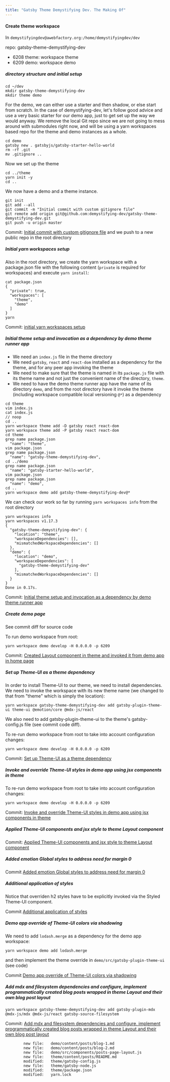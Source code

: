 ```yaml
---
title: "Gatsby Theme Demystifying Dev. The Making Of"
---
```


#### Create theme workspace

In `demystifyingdev@awebfactory.org:/home/demystifyingdev/dev`

repo: gatsby-theme-demystifying-dev

* 6208 theme: workspace theme
* 6209 demo: workspace demo

##### directory structure and initial setup

````
cd ~/dev
mkdir gatsby-theme-demystifying-dev
mkdir theme demo
````

For the demo, we can either use a starter and then shadow, or else start from scratch. In the case of demystifying-dev, let's follow good advice and use a very basic starter for our demo app, just to get set up the way we would anyway. We remove the local Git repo since we are not going to mess around with submodules right now, and will be using a yarn workspaces based repo for the theme and demo instances as a whole.

````
cd demo
gatsby new . gatsbyjs/gatsby-starter-hello-world
rm -rf .git
mv .gitignore ..
````

Now we set up the theme

````
cd ../theme
yarn init -y
cd ..
````

We now have a demo and a theme instance.

````
git init
git add --all
git commit -m "Initial commit with custom gitignore file"
git remote add origin git@github.com:demystifying-dev/gatsby-theme-demystifying-dev.git
git push -u origin master
````

Commit: [Initial commit with custom gitignore file](https://github.com/demystifying-dev/gatsby-theme-demystifying-dev/commit/b56886f02db2963293aea8aa65365d51263347a9) and we push to a new public repo in the root directory

##### Initial yarn workspaces setup

Also in the root directory, we create the yarn workspace with a package.json file with the following content (`private` is required for workspaces) and execute `yarn install`:

````
cat package.json
{
  "private": true,
  "workspaces": [
    "theme",
    "demo"
  ]
}
yarn
````

Commit: [initial yarn workspaces setup](https://github.com/demystifying-dev/gatsby-theme-demystifying-dev/commit/d4028fd5497ec29916a0ca3fbd61d7141681b682)

##### Initial theme setup and invocation as a dependency by demo theme runner app

* We need an `index.js` file in the theme directory
* We need `gatsby`, `react` and `react-dom` installed as a dependency for the theme, and for any peer app invoking the theme
* We need to make sure that the theme is named in its `package.js` file with its theme name and not just the convenient name of the directory, `theme`.
* We need to have the demo theme runner app have the name of its directory `demo`, and from the root directory have it invoke the theme (including workspace compatible local versioning `@*`) as a dependency

````
cd theme
vim index.js
cat index.js
// noop
cd ..
yarn workspace theme add -D gatsby react react-dom
yarn workspace theme add -P gatsby react react-dom
cd theme
grep name package.json
  "name": "theme",
vim package.json
grep name package.json
  "name": "gatsby-theme-demystifying-dev",
cd ../demo
grep name package.json
  "name": "gatsby-starter-hello-world",
vim package.json
grep name package.json
  "name": "demo",
cd ..
yarn workspace demo add gatsby-theme-demystifying-dev@*
````

We can check our work so far by running `yarn workspaces info` from the root directory

````
yarn workspaces info
yarn workspaces v1.17.3
{
  "gatsby-theme-demystifying-dev": {
    "location": "theme",
    "workspaceDependencies": [],
    "mismatchedWorkspaceDependencies": []
  },
  "demo": {
    "location": "demo",
    "workspaceDependencies": [
      "gatsby-theme-demystifying-dev"
    ],
    "mismatchedWorkspaceDependencies": []
  }
}
Done in 0.17s.
````

Commit: [Initial theme setup and invocation as a dependency by demo theme runner app](https://github.com/demystifying-dev/gatsby-theme-demystifying-dev/commit/31100818f9cf0c28713d5514508dd34092dcab0e)

##### Create demo page

See commit diff for source code

To run demo workspace from root:

````
yarn workspace demo develop -H 0.0.0.0 -p 6209
````

Commit: [Created Layout component in theme and invoked it from demo app in home page](https://github.com/demystifying-dev/gatsby-theme-demystifying-dev/commit/f0407fe3177ed851ddc7c53d212ac5f0cf676ee6)

##### Set up Theme-UI as a theme dependency

In order to install Theme-UI to our theme, we need to install dependencies. We need to invoke the workspace with its new theme name (we changed to that from "theme" which is simply the location):

````
yarn workspace gatsby-theme-demystifying-dev add gatsby-plugin-theme-ui theme-ui @emotion/core @mdx-js/react
````

We also need to add gatsby-plugin-theme-ui to the theme's gatsby-config.js file (see commit code diff).

To re-run demo workspace from root to take into account configuration changes:

````
yarn workspace demo develop -H 0.0.0.0 -p 6209
````

Commit: [Set up Theme-UI as a theme dependency](https://github.com/demystifying-dev/gatsby-theme-demystifying-dev/commit/77a8c57d5f191a81502930eb60f9036bb223d5ff)

##### Invoke and override Theme-UI styles in demo app using jsx components in theme

To re-run demo workspace from root to take into account configuration changes:

````
yarn workspace demo develop -H 0.0.0.0 -p 6209
````

Commit: [Invoke and override Theme-UI styles in demo app using jsx components in theme](https://github.com/demystifying-dev/gatsby-theme-demystifying-dev/commit/128d5bf7a54d0c703257d4e0998a3756925d1ed5)

##### Applied Theme-UI components and jsx style to theme Layout component

Commit: [Applied Theme-UI components and jsx style to theme Layout component](https://github.com/demystifying-dev/gatsby-theme-demystifying-dev/commit/c78c9f20c33c69e57bdbe33332a0d2e609d7b270) 

##### Added emotion Global styles to address need for margin 0

Commit [Added emotion Global styles to address need for margin 0](https://github.com/demystifying-dev/gatsby-theme-demystifying-dev/commit/ada47eade7e49afdd1325a03437cc541cf0b1f26)

##### Additional application of styles

Notice that overriden h2 styles have to be explicitly invoked via the Styled Theme-UI component.

Commit [Additional application of styles](https://github.com/demystifying-dev/gatsby-theme-demystifying-dev/commit/0e9e1eea52d950e69243303ad216aa2fc1f53a89)

##### Demo app override of Theme-UI colors via shadowing

We need to add `lodash.merge` as a dependency for the demo app workspace:

````
yarn workspace demo add lodash.merge
````

and then implement the theme override in `demo/src/gatsby-plugin-theme-ui` (see code)

Commit [Demo app override of Theme-UI colors via shadowing](https://github.com/demystifying-dev/gatsby-theme-demystifying-dev/commit/ae46f55e1f1ab07279de0129cdde9f332d0e559b)

##### Add mdx and filesystem dependencies and configure, implement programmatically created blog posts wrapped in theme Layout and their own blog post layout

````
yarn workspace gatsby-theme-demystifying-dev add gatsby-plugin-mdx @mdx-js/mdx @mdx-js/react gatsby-source-filesystem
````

Commit: [ Add mdx and filesystem dependencies and configure, implement programmatically created blog posts wrapped in theme Layout and their own blog post layout](https://github.com/demystifying-dev/gatsby-theme-demystifying-dev/commit/58d02c65930c50cbaf62bf8bbe22c0ee0bd7ec48)

````
        new file:   demo/content/posts/blog-1.md
        new file:   demo/content/posts/blog-2.md
        new file:   demo/src/components/posts-page-layout.js
        new file:   theme/content/posts/README.md
        modified:   theme/gatsby-config.js
        new file:   theme/gatsby-node.js
        modified:   theme/package.json
        modified:   yarn.lock

````
